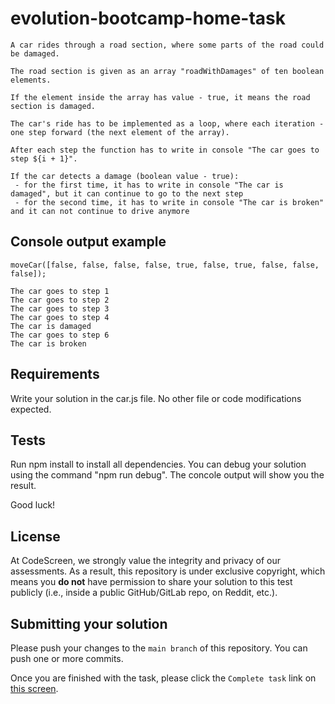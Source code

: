 # evolution-bootcamp-home-task

```
A car rides through a road section, where some parts of the road could be damaged.

The road section is given as an array "roadWithDamages" of ten boolean elements.

If the element inside the array has value - true, it means the road section is damaged.

The car's ride has to be implemented as a loop, where each iteration - one step forward (the next element of the array).

After each step the function has to write in console "The car goes to step ${i + 1}".

If the car detects a damage (boolean value - true):
 - for the first time, it has to write in console "The car is damaged", but it can continue to go to the next step
 - for the second time, it has to write in console "The car is broken" and it can not continue to drive anymore
```
## Console output example
```
moveCar([false, false, false, false, true, false, true, false, false, false]);

The car goes to step 1
The car goes to step 2
The car goes to step 3
The car goes to step 4
The car is damaged
The car goes to step 6
The car is broken
```
## Requirements
Write your solution in the car.js file.
No other file or code modifications expected.
## Tests
Run npm install to install all dependencies.
You can debug your solution using the command "npm run debug".
The concole output will show you the result.

Good luck!

## License

At CodeScreen, we strongly value the integrity and privacy of our assessments. As a result, this repository is under exclusive copyright, which means you **do not** have permission to share your solution to this test publicly (i.e., inside a public GitHub/GitLab repo, on Reddit, etc.). <br>

## Submitting your solution

Please push your changes to the `main branch` of this repository. You can push one or more commits. <br>

Once you are finished with the task, please click the `Complete task` link on <a href="https://app.codescreen.com/candidate/633ad1a781937f1cf8e12e27" target="_blank">this screen</a>.